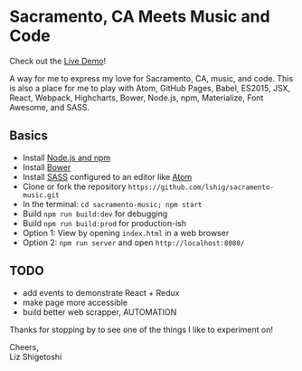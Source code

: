 # Sacramento, CA Meets Music and Code

Check out the [Live Demo](https://lshig.github.io/sacramento-music)!

A way for me to express my love for Sacramento, CA, music, and code. This is also a place for me to play with Atom, GitHub Pages, Babel, ES2015, JSX, React, Webpack, Highcharts, Bower, Node.js, npm, Materialize, Font Awesome, and SASS.

## Basics

- Install [Node.js and npm](https://nodejs.org/en/)
- Install [Bower](https://bower.io/)
- Install [SASS](http://sass-lang.com/) configured to an editor like [Atom](https://atom.io/)
- Clone or fork the repository `https://github.com/lshig/sacramento-music.git`
- In the terminal: `cd sacramento-music; npm start`
- Build `npm run build:dev` for debugging
- Build `npm run build:prod` for production-ish
- Option 1: View by opening `index.html` in a web browser
- Option 2: `npm run server` and open `http://localhost:8080/`

## TODO
- add events to demonstrate React + Redux
- make page more accessible
- build better web scrapper, AUTOMATION


Thanks for stopping by to see one of the things I like to experiment on!

Cheers,<br>
Liz Shigetoshi
